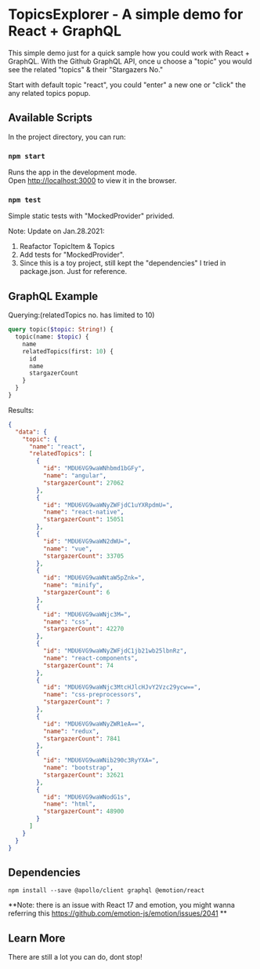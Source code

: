 # TopicsExplorer - A simple demo for React + GraphQL

This simple demo just for a quick sample how you could work with React + GraphQL. With the Github GraphQL API, once u choose a "topic" you would see the related "topics" & their "Stargazers No."

Start with default topic "react", you could "enter" a new one or "click" the any related topics popup.

## Available Scripts

In the project directory, you can run:

### `npm start`

Runs the app in the development mode.\
Open [http://localhost:3000](http://localhost:3000) to view it in the browser.

### `npm test`

Simple static tests with "MockedProvider" privided.

Note:
Update on Jan.28.2021:
1. Reafactor TopicItem & Topics
2. Add tests for "MockedProvider".
3. Since this is a toy project, still kept the "dependencies" I tried in package.json. Just for reference.

## GraphQL Example

Querying:(relatedTopics no. has limited to 10)

```graphql
query topic($topic: String!) {
  topic(name: $topic) {
    name
    relatedTopics(first: 10) {
      id
      name
      stargazerCount
    }
  }
}
```

Results:

```json
{
  "data": {
    "topic": {
      "name": "react",
      "relatedTopics": [
        {
          "id": "MDU6VG9waWNhbmd1bGFy",
          "name": "angular",
          "stargazerCount": 27062
        },
        {
          "id": "MDU6VG9waWNyZWFjdC1uYXRpdmU=",
          "name": "react-native",
          "stargazerCount": 15051
        },
        {
          "id": "MDU6VG9waWN2dWU=",
          "name": "vue",
          "stargazerCount": 33705
        },
        {
          "id": "MDU6VG9waWNtaW5pZnk=",
          "name": "minify",
          "stargazerCount": 6
        },
        {
          "id": "MDU6VG9waWNjc3M=",
          "name": "css",
          "stargazerCount": 42270
        },
        {
          "id": "MDU6VG9waWNyZWFjdC1jb21wb25lbnRz",
          "name": "react-components",
          "stargazerCount": 74
        },
        {
          "id": "MDU6VG9waWNjc3MtcHJlcHJvY2Vzc29ycw==",
          "name": "css-preprocessors",
          "stargazerCount": 7
        },
        {
          "id": "MDU6VG9waWNyZWR1eA==",
          "name": "redux",
          "stargazerCount": 7841
        },
        {
          "id": "MDU6VG9waWNib290c3RyYXA=",
          "name": "bootstrap",
          "stargazerCount": 32621
        },
        {
          "id": "MDU6VG9waWNodG1s",
          "name": "html",
          "stargazerCount": 48900
        }
      ]
    }
  }
}
```

## Dependencies

`npm install --save @apollo/client graphql @emotion/react`

**Note: there is an issue with React 17 and emotion, you might wanna referring this https://github.com/emotion-js/emotion/issues/2041 **

## Learn More

There are still a lot you can do, dont stop!
